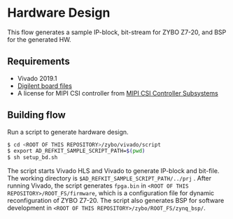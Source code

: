 # Hardware Design
This flow generates a sample IP-block, bit-stream for ZYBO Z7-20, and BSP for the generated HW.

## Requirements
- Vivado 2019.1
- [Digilent board files](https://github.com/Digilent/vivado-boards)
- A license for MIPI CSI controller from [MIPI CSI Controller Subsystems](https://www.xilinx.com/products/intellectual-property/ef-di-mipi-csi-rx.html)

## Building flow
Run a script to generate hardware design.

``` sh
$ cd <ROOT OF THIS REPOSITORY>/zybo/vivado/script
$ export AD_REFKIT_SAMPLE_SCRIPT_PATH=$(pwd)
$ sh setup_bd.sh
```

The script starts Vivado HLS and Vivado to generate IP-block and bit-file. The working directory is `$AD_REFKIT_SAMPLE_SCRIPT_PATH/../prj` .
After running Vivado, the script generates `fpga.bin` in `<ROOT OF THIS REPOSITORY>/ROOT_FS/firmware`, which is a configuration file for dynamic reconfiguration of ZYBO Z7-20.
The script also generates BSP for software development in `<ROOT OF THIS REPOSITORY>/zybo/ROOT_FS/zynq_bsp/`.

